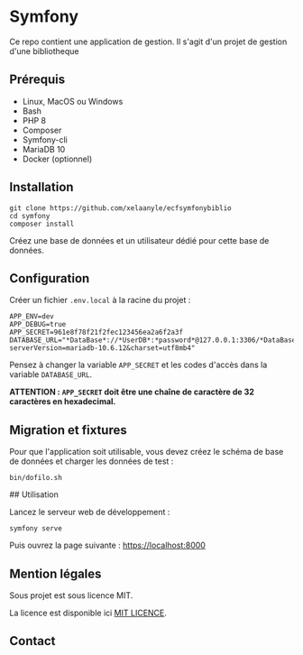 # Symfony

Ce repo contient une application de gestion.
Il s'agit d'un projet de gestion d'une bibliotheque


## Prérequis

- Linux, MacOS ou Windows
- Bash
- PHP 8
- Composer
- Symfony-cli
- MariaDB 10
- Docker (optionnel)

## Installation

```
git clone https://github.com/xelaanyle/ecfsymfonybiblio 
cd symfony
composer install
```

Créez une base de données et un utilisateur dédié pour cette base de données.

## Configuration

Créer un fichier `.env.local` à la racine du projet : 

```
APP_ENV=dev
APP_DEBUG=true
APP_SECRET=961e8f78f21f2fec123456ea2a6f2a3f
DATABASE_URL="*DataBase*://*UserDB*:*password*@127.0.0.1:3306/*DataBase*?serverVersion=mariadb-10.6.12&charset=utf8mb4"
```

Pensez à changer la variable `APP_SECRET` et les codes d'accès dans la variable `DATABASE_URL`.

**ATTENTION : `APP_SECRET` doit être une chaîne de caractère de 32 caractères en hexadecimal.**

## Migration et fixtures

Pour que l'application soit utilisable, vous devez créez le schéma de base de données et charger les données de test :

```
bin/dofilo.sh
```

## Utilisation

Lancez le serveur web de développement :

```
symfony serve
```

Puis ouvrez la page suivante : [https://localhost:8000](https://localhost:8000)

## Mention légales

Sous projet est sous licence MIT.

La licence est disponible ici [MIT LICENCE](LICENCE).

## Contact

